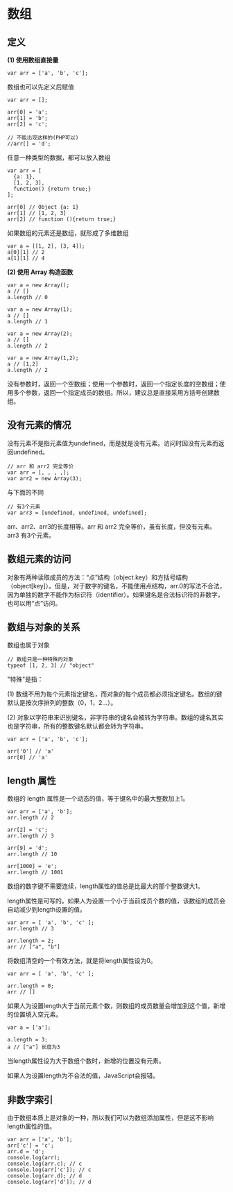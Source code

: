 # 数组

## 定义

**(1) 使用数组直接量**

    var arr = ['a', 'b', 'c'];

数组也可以先定义后赋值

    var arr = [];
    
    arr[0] = 'a';
    arr[1] = 'b';
    arr[2] = 'c';
    
    // 不能出现这样的(PHP可以)
    //arr[] = 'd';
    
任意一种类型的数据，都可以放入数组

    var arr = [
      {a: 1},
      [1, 2, 3],
      function() {return true;}
    ];
    
    arr[0] // Object {a: 1}
    arr[1] // [1, 2, 3]
    arr[2] // function (){return true;}
    
如果数组的元素还是数组，就形成了多维数组

    var a = [[1, 2], [3, 4]];
    a[0][1] // 2
    a[1][1] // 4

**(2) 使用 Array 构造函数**

    var a = new Array();
    a // []
    a.length // 0
    
    var a = new Array(1);
    a // []
    a.length // 1
    
    var a = new Array(2);
    a // []
    a.length // 2
    
    var a = new Array(1,2);
    a // [1,2]
    a.length // 2
    
没有参数时，返回一个空数组；使用一个参数时，返回一个指定长度的空数组；使用多个参数，返回一个指定成员的数组。所以，建议总是直接采用方括号创建数组。

## 没有元素的情况

没有元素不是指元素值为undefined，而是就是没有元素。访问时因没有元素而返回undefined。

    // arr 和 arr2 完全等价
    var arr = [, , , ,];
    var arr2 = new Array(3);

与下面的不同
    
    // 有3个元素
    var arr3 = [undefined, undefined, undefined];

arr、arr2、arr3的长度相等。arr 和 arr2 完全等价，虽有长度，但没有元素。arr3 有3个元素。

## 数组元素的访问

对象有两种读取成员的方法：“点”结构（object.key）和方括号结构（object[key]）。但是，对于数字的键名，不能使用点结构，arr.0的写法不合法，因为单独的数字不能作为标识符（identifier）。如果键名是合法标识符的非数字，也可以用“点”访问。

## 数组与对象的关系

数组也属于对象

    // 数组只是一种特殊的对象
    typeof [1, 2, 3] // "object"

"特殊"是指：

(1) 数组不用为每个元素指定键名，而对象的每个成员都必须指定键名。数组的键默认是按次序排列的整数（0，1，2...）。

(2) 对象以字符串来识别键名，非字符串的键名会被转为字符串。数组的键名其实也是字符串，所有的整数键名默认都会转为字符串。

    var arr = ['a', 'b', 'c'];
    
    arr['0'] // 'a'
    arr[0] // 'a'

## length 属性

数组的 length 属性是一个动态的值，等于键名中的最大整数加上1。

    var arr = ['a', 'b'];
    arr.length // 2
    
    arr[2] = 'c';
    arr.length // 3
    
    arr[9] = 'd';
    arr.length // 10
    
    arr[1000] = 'e';
    arr.length // 1001

数组的数字键不需要连续，length属性的值总是比最大的那个整数键大1。

length属性是可写的。如果人为设置一个小于当前成员个数的值，该数组的成员会自动减少到length设置的值。

    var arr = [ 'a', 'b', 'c' ];
    arr.length // 3
    
    arr.length = 2;
    arr // ["a", "b"]
    
将数组清空的一个有效方法，就是将length属性设为0。

    var arr = [ 'a', 'b', 'c' ];
    
    arr.length = 0;
    arr // []
    
如果人为设置length大于当前元素个数，则数组的成员数量会增加到这个值，新增的位置填入空元素。

    var a = ['a'];
    
    a.length = 3;
    a // ["a"] 长度为3

当length属性设为大于数组个数时，新增的位置没有元素。

如果人为设置length为不合法的值，JavaScript会报错。

## 非数字索引

由于数组本质上是对象的一种，所以我们可以为数组添加属性，但是这不影响length属性的值。

    var arr = ['a', 'b'];
    arr['c'] = 'c';
    arr.d = 'd';
    console.log(arr);
    console.log(arr.c); // c
    console.log(arr['c']); // c
    console.log(arr.d); // d
    console.log(arr['d']); // d

